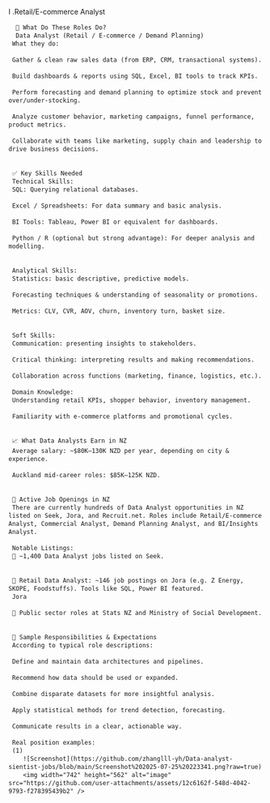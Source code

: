 I .Retail/E-commerce Analyst


      🧰 What Do These Roles Do?
      Data Analyst (Retail / E‑commerce / Demand Planning)
     What they do:
     
     Gather & clean raw sales data (from ERP, CRM, transactional systems).
     
     Build dashboards & reports using SQL, Excel, BI tools to track KPIs.
     
     Perform forecasting and demand planning to optimize stock and prevent over/under-stocking.
     
     Analyze customer behavior, marketing campaigns, funnel performance, product metrics.
     
     Collaborate with teams like marketing, supply chain and leadership to drive business decisions.
     
     
     ✅ Key Skills Needed
     Technical Skills:
     SQL: Querying relational databases.
     
     Excel / Spreadsheets: For data summary and basic analysis.
     
     BI Tools: Tableau, Power BI or equivalent for dashboards.
     
     Python / R (optional but strong advantage): For deeper analysis and modelling.
     
     
     Analytical Skills:
     Statistics: basic descriptive, predictive models.
     
     Forecasting techniques & understanding of seasonality or promotions.
     
     Metrics: CLV, CVR, AOV, churn, inventory turn, basket size.
     
     
     Soft Skills:
     Communication: presenting insights to stakeholders.
     
     Critical thinking: interpreting results and making recommendations.
     
     Collaboration across functions (marketing, finance, logistics, etc.).
     
     Domain Knowledge:
     Understanding retail KPIs, shopper behavior, inventory management.
     
     Familiarity with e‑commerce platforms and promotional cycles.
     
     
     📈 What Data Analysts Earn in NZ
     Average salary: ~$80K–130K NZD per year, depending on city & experience.
     
     Auckland mid-career roles: $85K–125K NZD.
     
     
     🔎 Active Job Openings in NZ
     There are currently hundreds of Data Analyst opportunities in NZ listed on Seek, Jora, and Recruit.net. Roles include Retail/E-commerce Analyst, Commercial Analyst, Demand Planning Analyst, and BI/Insights Analyst.
     
     Notable Listings:
     📌 ~1,400 Data Analyst jobs listed on Seek.
     
     
     📌 Retail Data Analyst: ~146 job postings on Jora (e.g. Z Energy, SKOPE, Foodstuffs). Tools like SQL, Power BI featured.
     Jora
     
     📌 Public sector roles at Stats NZ and Ministry of Social Development.
     
     
     🧭 Sample Responsibilities & Expectations
     According to typical role descriptions:
     
     Define and maintain data architectures and pipelines.
     
     Recommend how data should be used or expanded.
     
     Combine disparate datasets for more insightful analysis.
     
     Apply statistical methods for trend detection, forecasting.
     
     Communicate results in a clear, actionable way.
     
     Real position examples:
     (1)
        ![Screenshot](https://github.com/zhanglll-yh/Data-analyst-sientist-jobs/blob/main/Screenshot%202025-07-25%20223341.png?raw=true)
        <img width="742" height="562" alt="image" src="https://github.com/user-attachments/assets/12c6162f-548d-4042-9793-f278395439b2" />

         

     
     
        
  




